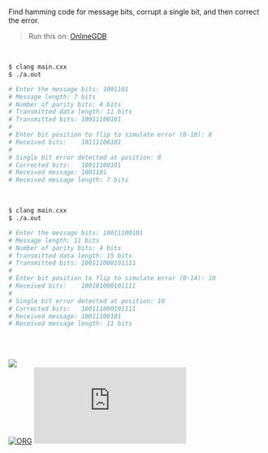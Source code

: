 Find hamming code for message bits, corrupt a single bit, and then correct the error.

> Run this on: [OnlineGDB](https://onlinegdb.com/FueKuu9eL)

<br>


```bash
$ clang main.cxx
$ ./a.out

# Enter the message bits: 1001101
# Message length: 7 bits
# Number of parity bits: 4 bits
# Transmitted data length: 11 bits
# Transmitted bits: 10011100101
#
# Enter bit position to flip to simulate error (0-10): 8
# Received bits:    10111100101
#
# Single bit error detected at position: 8
# Corrected bits:   10011100101
# Received message: 1001101
# Received message length: 7 bits
```

<br>


```bash
$ clang main.cxx
$ ./a.out

# Enter the message bits: 10011100101
# Message length: 11 bits
# Number of parity bits: 4 bits
# Transmitted data length: 15 bits
# Transmitted bits: 100111000101111
#
# Enter bit position to flip to simulate error (0-14): 10
# Received bits:    100101000101111
#
# Single bit error detected at position: 10
# Corrected bits:   100111000101111
# Received message: 10011100101
# Received message length: 11 bits
```

<br>
<br>


[![](https://raw.githubusercontent.com/qb40/designs/gh-pages/0/image/11.png)](https://wolfram77.github.io)<br>
[![ORG](https://img.shields.io/badge/org-moocf-green?logo=Org)](https://moocf.github.io)
![](https://ga-beacon.deno.dev/G-G1E8HNDZYY:v51jklKGTLmC3LAZ4rJbIQ/github.com/moocf/hamming-code.cxx)
